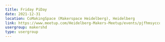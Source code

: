 ```yaml
---
title: Friday PiDay
date: 2021-12-31
location: CoMakingSpace (Makerspace Heidelberg), Heidelberg
link: https://www.meetup.com/Heidelberg-Makers-Meetup/events/pjfhmsyccqbpc/
usergroup: makershd
type: usergroup
---
```


